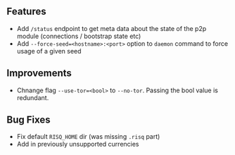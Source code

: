 ## Features
- Add `/status` endpoint to get meta data about the state of the p2p module (connections / bootstrap state etc)
- Add `--force-seed=<hostname>:<port>` option to `daemon` command to force usage of a given seed

## Improvements

- Chnange flag `--use-tor=<bool>` to `--no-tor`. Passing the bool value is redundant.

## Bug Fixes

- Fix default `RISQ_HOME` dir (was missing `.risq` part)
- Add in previously unsupported currencies

